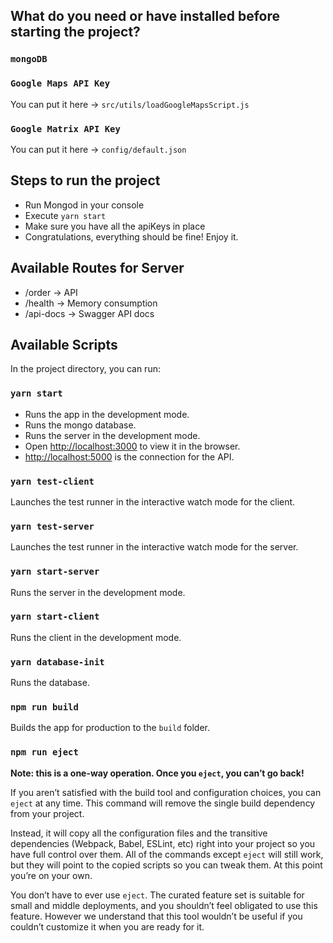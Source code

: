 ## What do you need or have installed before starting the project?

### `mongoDB`
### `Google Maps API Key`
You can put it here -> `src/utils/loadGoogleMapsScript.js`
### `Google Matrix API Key` 
You can put it here -> `config/default.json`

## Steps to run the project
- Run Mongod in your console
- Execute `yarn start`
- Make sure you have all the apiKeys in place
- Congratulations, everything should be fine! Enjoy it.

## Available Routes for Server
- /order -> API
- /health -> Memory consumption
- /api-docs -> Swagger API docs

## Available Scripts

In the project directory, you can run:

### `yarn start`

- Runs the app in the development mode.<br>
- Runs the mongo database.<br>
- Runs the server in the development mode.<br>
- Open [http://localhost:3000](http://localhost:3000) to view it in the browser.
- [http://localhost:5000](http://localhost:5000) is the connection for the API.

### `yarn test-client`

Launches the test runner in the interactive watch mode for the client.<br>

### `yarn test-server`

Launches the test runner in the interactive watch mode for the server.<br>

### `yarn start-server`

Runs the server in the development mode.<br>

### `yarn start-client`

Runs the client in the development mode.<br>

### `yarn database-init`

Runs the database.<br>

### `npm run build`

Builds the app for production to the `build` folder.<br>

### `npm run eject`

**Note: this is a one-way operation. Once you `eject`, you can’t go back!**

If you aren’t satisfied with the build tool and configuration choices, you can `eject` at any time. This command will remove the single build dependency from your project.

Instead, it will copy all the configuration files and the transitive dependencies (Webpack, Babel, ESLint, etc) right into your project so you have full control over them. All of the commands except `eject` will still work, but they will point to the copied scripts so you can tweak them. At this point you’re on your own.

You don’t have to ever use `eject`. The curated feature set is suitable for small and middle deployments, and you shouldn’t feel obligated to use this feature. However we understand that this tool wouldn’t be useful if you couldn’t customize it when you are ready for it.

